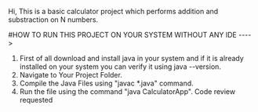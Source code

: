 Hi, This is a basic calculator project which performs addition and substraction on N numbers.

#HOW TO RUN THIS PROJECT ON YOUR SYSTEM WITHOUT ANY IDE ---->
1. First of all download and install java in your system and if it is already installed on your system you can verify it using java --version.
2. Navigate to Your Project Folder.
3. Compile the Java Files using "javac *.java" command.
4. Run the file using the command "java CalculatorApp".
Code review requested
